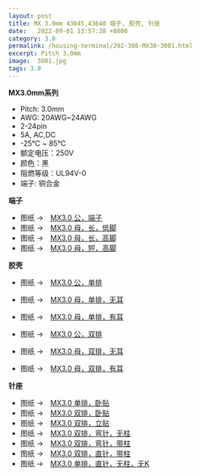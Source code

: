 ```yaml
---
layout: post
title: MX 3.0mm 43645,43640 端子, 胶壳, 针座 
date:   2022-09-01 13:57:38 +0800
category: 3.0
permalink: /housing-terminal/292-308-MX30-3001.html
excerpt: Pitch 3.0mm
image:  3001.jpg
tags: 3.0
---
```


__MX3.0mm系列__

* Pitch: 3.0mm
* AWG: 20AWG~24AWG
* 2-24pin
* 5A, AC,DC
* -25℃ ~ 85℃
* 额定电压：250V
* 颜色：黑
* 阻燃等级：UL94V-0
* 端子: 铜合金

__端子__

* 图纸 →　[MX3.0 公，端子](/assets/2022/292-3001-T-HZ.pdf)
* 图纸 →　[MX3.0 母，长，低脚](/assets/2022/293-3001-L-TF.pdf)
* 图纸 →　[MX3.0 母，长，高脚](/assets/2022/294-3001-L-TF.pdf)
* 图纸 →　[MX3.0 母，短，高脚](/assets/2022/295-3001-S-TF.pdf)

__胶壳__

* 图纸 →　[MX3.0 公，单排](/assets/2022/296-3001-H.pdf)
* 图纸 →　[MX3.0 母，单排，无耳](/assets/2022/297-3001-H-ZL.pdf)
* 图纸 →　[MX3.0 母，单排，有耳](/assets/2022/298-3001-H.pdf)

* 图纸 →　[MX3.0 公，双排](/assets/2022/299-3001-D-HM.pdf)
* 图纸 →　[MX3.0 母，双排，无耳](/assets/2022/300-3001-D-HF.pdf)
* 图纸 →　[MX3.0 母，双排，有耳](/assets/2022/301-3001-D-HF.pdf)

__针座__

* 图纸 →　[MX3.0 单排，卧贴](/assets/2022/302-3001-WRS-ZL.pdf)
* 图纸 →　[MX3.0 双排，卧贴](/assets/2022/303-3001-WRSD.pdf)
* 图纸 →　[MX3.0 双排，立贴](/assets/2022/304-3001-WVSD.pdf)
* 图纸 →　[MX3.0 双排，弯针，无柱](/assets/2022/305-3001-WRD.pdf)
* 图纸 →　[MX3.0 双排，弯针，带柱](/assets/2022/306-3001-WRP-XY.pdf)
* 图纸 →　[MX3.0 双排，直针，带柱](/assets/2022/307-3001-DIP-DP-XY.pdf)
* 图纸 →　[MX3.0 单排，直针，无柱，无K](/assets/2022/308-3001-DIP-S-XY.pdf)





